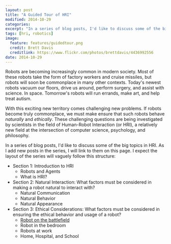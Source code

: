 ```yaml
---
layout: post
title: "A Guided Tour of HRI"
modified: 2014-10-29
categories: 
excerpt: "In a series of blog posts, I'd like to discuss some of the big topics in HRI. As I add new posts in the series, I will link to them on this page."
tags: [hri, robotics]
image:
  feature: features/guidedtour.png
  credit: Brett Davis
  creditlink: https://www.flickr.com/photos/brettdavis/4436992556
date: 2014-10-29
---
```


Robots are becoming increasingly common in modern society. Most of
these robots take the form of factory workers and cruise missiles, but
robots will soon be commonplace in many other contexts. Today's newest
robots vacuum our floors, drive us around, perform surgery, and assist
with science. In space. Tomorrow's robots will run errands, make art,
and help treat autism.

With this exciting new territory comes challenging new problems. 
If robots become truly commonplace, we must make ensure that such
robots behave *naturally* and *ethically*. These challenging questions
are being investigated by scientists in the field of Human-Robot
Interaction (or HRI), a relatively new field at the intersection of
computer science, psychology, and philosophy. 

In a series of blog posts, I'd like to discuss some of the big topics
in HRI. As I add new posts in the series, I will link to them on this
page. I expect the layout of the series will vaguely follow this
structure: 

* Section 1: Introduction to HRI
    * Robots and Agents
    * What is HRI?
* Section 2: Natural Interaction: What factors must be considered in making a robot natural to interact with?
    * Natural Communication
    * Natural Behavior
    * Natural Appearance
* Section 3: Ethical Considerations: What factors must be considered in ensuring the ethical behavior and usage of a robot?
    * [Robot on the battlefield](http://williamstome.github.io//should-fully-autonomous-weapons-systems-be-banned/)
    * Robot in the bedroom
    * Robots at work
    * Home, Hospital, and School